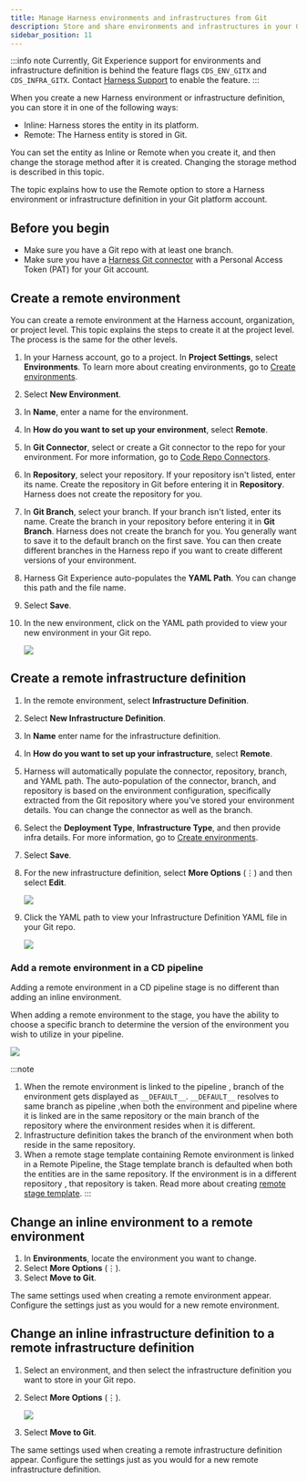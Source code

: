 ```yaml
---
title: Manage Harness environments and infrastructures from Git
description: Store and share environments and infrastructures in your Git repos.
sidebar_position: 11
---
```

:::info note
Currently, Git Experience support for environments and infrastructure definition is behind the feature flags `CDS_ENV_GITX` and 
`CDS_INFRA_GITX`. Contact [Harness Support](mailto:support@harness.io) to enable the feature.
:::


When you create a new Harness environment or infrastructure definition, you can store it in one of the following ways:

- Inline: Harness stores the entity in its platform.
- Remote: The Harness entity is stored in Git.

You can set the entity as Inline or Remote when you create it, and then change the storage method after it is created. Changing the storage method is described in this topic.

The topic explains how to use the Remote option to store a Harness environment or infrastructure definition in your Git platform account.

## Before you begin

* Make sure you have a Git repo with at least one branch.​
* Make sure you have a [Harness Git connector](/docs/platform/connectors/code-repositories/connect-to-code-repo) with a Personal Access Token (PAT) for your Git account.​

## Create a remote environment

You can create a remote environment at the Harness account, organization, or project level. This topic explains the steps to create it at the project level. The process is the same for the other levels.

1. In your Harness account, go to a project.
In **Project Settings**, select **Environments**. To learn more about creating environments, go to [Create environments](/docs/continuous-delivery/x-platform-cd-features/environments/create-environments).
2. Select **New Environment**.
3. In **Name**, enter a name for the environment.
4. In **How do you want to set up your environment**, select **Remote**.
5. In **Git Connector**, select or create a Git connector to the repo for your environment.​ For more information, go to [Code Repo Connectors](/docs/category/code-repo-connectors).
6. In **Repository**, select your repository. If your repository isn't listed, enter its name. Create the repository in Git before entering it in **Repository**. Harness does not create the repository for you.
7. In **Git Branch**, select your branch. If your branch isn't listed, enter its name. Create the branch in your repository before entering it in **Git Branch**. Harness does not create the branch for you. You generally want to save it to the default branch on the first save. You can then create different branches in the Harness repo if you want to create different versions of your environment. 
8. Harness Git Experience auto-populates the **YAML Path**. You can change this path and the file name.
9. Select **Save**.
10. In the new environment, click on the YAML path provided to view your new environment in your Git repo.

    ![](./static/yaml-path.png)

##  Create a remote infrastructure definition

1. In the remote environment, select **Infrastructure Definition**.
2. Select **New Infrastructure Definition**. 
3. In **Name** enter name for the infrastructure definition.
4. In **How do you want to set up your infrastructure**, select **Remote**.
5. Harness will automatically populate the connector, repository, branch, and YAML path. The auto-population of the connector, branch, and repository is based on the environment configuration, specifically extracted from the Git repository where you've stored your environment details. You can change the connector as well as the branch.
6. Select the **Deployment Type**, **Infrastructure Type**, and then provide infra details. For more information, go to [Create environments](/docs/continuous-delivery/x-platform-cd-features/environments/create-environments).
7. Select **Save**.
8. For the new infrastructure definition, select **More Options** (&vellip;) and then select **Edit**.

    ![](./static/infra-def-edit.png)
9. Click the YAML path to view your Infrastructure Definition YAML file in your Git repo.

    ![](./static/infra-def-2.png)

### Add a remote environment in a CD pipeline

Adding a remote environment in a CD pipeline stage is no different than adding an inline environment.

When adding a remote environment to the stage, you have the ability to choose a specific branch to determine the version of the environment you wish to utilize in your pipeline.

![](./static/env-branch-switching-remote.png)

:::note
1. When the remote environment is linked to the pipeline , branch of the environment gets displayed as ``__DEFAULT__``.
`__DEFAULT__` resolves to same branch as pipeline ,when both the environment and pipeline where it is linked are in the same repository or the main branch of the repository where the environment resides when it is different.
2. Infrastructure definition takes the branch of the environment when both reside in the same repository.
3. When a remote stage template containing Remote environment is linked in a Remote Pipeline, the Stage template branch is defaulted when both the entities are in the same repository. If the environment is in a different repository , that repository is taken. Read more about creating [remote stage template](/docs/platform/templates/create-a-remote-stage-template.md).
:::

## Change an inline environment to a remote environment

1. In **Environments**, locate the environment you want to change.
2. Select **More Options** (&vellip;).
3. Select **Move to Git**.

The same settings used when creating a remote environment appear. Configure the settings just as you would for a new remote environment.

## Change an inline infrastructure definition to a remote infrastructure definition

1. Select an environment, and then select the infrastructure definition you want to store in your Git repo.
2. Select **More Options** (&vellip;).

    ![](./static/infra-move-git.png)

3. Select **Move to Git**.

The same settings used when creating a remote infrastructure definition appear. Configure the settings just as you would for a new remote infrastructure definition.

